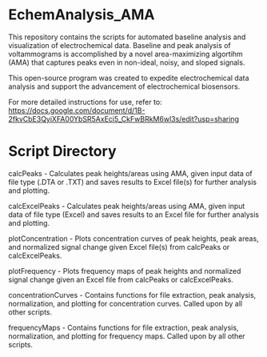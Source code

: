 # EchemAnalysis_AMA

This repository contains the scripts for automated baseline analysis and visualization of electrochemical data. Baseline and peak analysis of voltammograms is accomplished by a novel area-maximizing algortihm (AMA) that captures peaks even in non-ideal, noisy, and sloped signals.

This open-source program was created to expedite electrochemical data analysis and support the advancement of electrochemical biosensors.

For more detailed instructions for use, refer to: https://docs.google.com/document/d/1B-2fkvCbE3QyiXFA00YbSR5AxEci5_CkFwBRkM6wl3s/edit?usp=sharing

# Script Directory

calcPeaks - Calculates peak heights/areas using AMA, given input data of file type (.DTA or .TXT) and saves results to Excel file(s) for further analysis and plotting.

calcExcelPeaks - Calculates peak heights/areas using AMA, given input data of file type (Excel) and saves results to an Excel file for further analysis and plotting.

plotConcentration - Plots concentration curves of peak heights, peak areas, and normalized signal change given Excel file(s) from calcPeaks or calcExcelPeaks.

plotFrequency - Plots frequency maps of peak heights and normalized signal change given an Excel file from calcPeaks or calcExcelPeaks.

concentrationCurves - Contains functions for file extraction, peak analysis, normalization, and plotting for concentration curves. Called upon by all other scripts.

frequencyMaps - Contains functions for file extraction, peak analysis, normalization, and plotting for frequency maps. Called upon by all other scripts.

